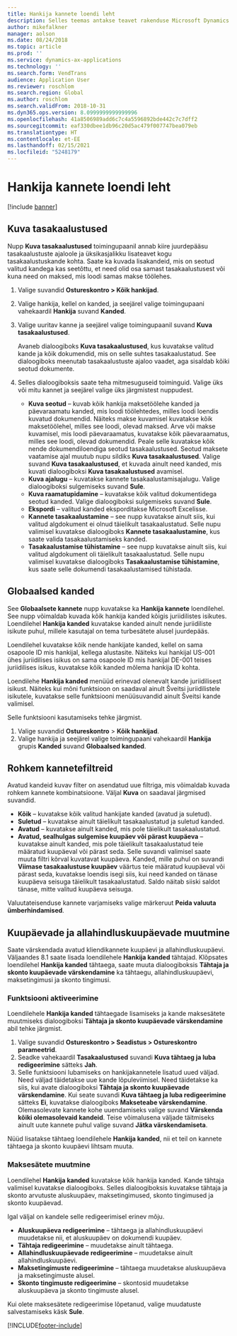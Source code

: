 ```yaml
---
title: Hankija kannete loendi leht
description: Selles teemas antakse teavet rakenduse Microsoft Dynamics 365 Finance hankija kannete loendilehe kohta.
author: mikefalkner
manager: aolson
ms.date: 08/24/2018
ms.topic: article
ms.prod: ''
ms.service: dynamics-ax-applications
ms.technology: ''
ms.search.form: VendTrans
audience: Application User
ms.reviewer: roschlom
ms.search.region: Global
ms.author: roschlom
ms.search.validFrom: 2018-10-31
ms.dyn365.ops.version: 8.0999999999999996
ms.openlocfilehash: 41a8506989add6c7c4a5596892bde442c7c7dff2
ms.sourcegitcommit: eaf330dbee1db96c20d5ac479f007747bea079eb
ms.translationtype: HT
ms.contentlocale: et-EE
ms.lasthandoff: 02/15/2021
ms.locfileid: "5248179"
---
```

# <a name="vendor-transactions-list-page"></a>Hankija kannete loendi leht

[!include [banner](../includes/banner.md)]

## <a name="view-settlements"></a>Kuva tasakaalustused

Nupp **Kuva tasakaalustused** toimingupaanil annab kiire juurdepääsu tasakaalustuste ajaloole ja üksikasjalikku lisateavet kogu tasakaalustuskande kohta. Saate ka kuvada lisakandeid, mis on seotud valitud kandega kas seetõttu, et need olid osa samast tasakaalustusest või kuna need on maksed, mis loodi samas makse töölehes.

1. Valige suvandid **Ostureskontro \> Kõik hankijad**.
2. Valige hankija, kellel on kanded, ja seejärel valige toimingupaani vahekaardil **Hankija** suvand **Kanded**.
3. Valige uuritav kanne ja seejärel valige toimingupaanil suvand **Kuva tasakaalustused**.

    Avaneb dialoogiboks **Kuva tasakaalustused**, kus kuvatakse valitud kande ja kõik dokumendid, mis on selle suhtes tasakaalustatud. See dialoogiboks meenutab tasakaalustuste ajaloo vaadet, aga sisaldab kõiki seotud dokumente.

4. Selles dialoogiboksis saate teha mitmesuguseid toiminguid. Valige üks või mitu kannet ja seejärel valige üks järgmistest nuppudest.

    - **Kuva seotud** – kuvab kõik hankija maksetöölehe kanded ja päevaraamatu kanded, mis loodi töölehtedes, milles loodi loendis kuvatud dokumendid. Näiteks makse kuvamisel kuvatakse kõik maksetöölehel, milles see loodi, olevad maksed. Arve või makse kuvamisel, mis loodi päevaraamatus, kuvatakse kõik päevaraamatus, milles see loodi, olevad dokumendid. Peale selle kuvatakse kõik nende dokumendiloendiga seotud tasakaalustused. Seotud maksete vaatamise ajal muutub nupu sildiks **Kuva tasakaalustused**. Valige suvand **Kuva tasakaalustused**, et kuvada ainult need kanded, mis kuvati dialoogiboksi **Kuva tasakaalustused** avamisel.
    - **Kuva ajalugu** – kuvatakse kannete tasakaalustamisajalugu. Valige dialoogiboksi sulgemiseks suvand **Sule**.
    - **Kuva raamatupidamine** – kuvatakse kõik valitud dokumentidega seotud kanded. Valige dialoogiboksi sulgemiseks suvand **Sule**.
    - **Ekspordi** – valitud kanded eksporditakse Microsoft Excelisse.
    - **Kannete tasakaalustamine** – see nupp kuvatakse ainult siis, kui valitud algdokument ei olnud täielikult tasakaalustatud. Selle nupu valimisel kuvatakse dialoogiboks **Kannete tasakaalustamine**, kus saate valida tasakaalustamiseks kanded.
    - **Tasakaalustamise tühistamine** – see nupp kuvatakse ainult siis, kui valitud algdokument oli täielikult tasakaalustatud. Selle nupu valimisel kuvatakse dialoogiboks **Tasakaalustamise tühistamine**, kus saate selle dokumendi tasakaalustamised tühistada.

## <a name="global-transactions"></a>Globaalsed kanded

See **Globaalsete kannete** nupp kuvatakse ka **Hankija kannete** loendilehel. See nupp võimaldab kuvada kõik hankija kanded kõigis juriidilistes isikutes. Loendilehel **Hankija kanded** kuvatakse kanded ainult nende juriidiliste isikute puhul, millele kasutajal on tema turbesätete alusel juurdepääs.

Loendilehel kuvatakse kõik nende hankijate kanded, kellel on sama osapoole ID mis hankijal, kellega alustasite. Näiteks kui hankijal US-001 ühes juriidilises isikus on sama osapoole ID mis hankijal DE-001 teises juriidilises isikus, kuvatakse kõik kanded mõlema hankija ID kohta.

Loendilehe **Hankija kanded** menüüd erinevad olenevalt kande juriidilisest isikust. Näiteks kui mõni funktsioon on saadaval ainult Šveitsi juriidilistele isikutele, kuvatakse selle funktsiooni menüüsuvandid ainult Šveitsi kande valimisel.

Selle funktsiooni kasutamiseks tehke järgmist.

1. Valige suvandid **Ostureskontro** \> **Kõik hankijad**.
2. Valige hankija ja seejärel valige toimingupaani vahekaardil **Hankija** grupis **Kanded** suvand **Globaalsed kanded**.

## <a name="more-transaction-filters"></a>Rohkem kannetefiltreid

Avatud kandeid kuvav filter on asendatud uue filtriga, mis võimaldab kuvada rohkem kannete kombinatsioone. Väljal **Kuva** on saadaval järgmised suvandid.

- **Kõik** – kuvatakse kõik valitud hankijate kanded (avatud ja suletud).
- **Suletud** – kuvatakse ainult täielikult tasakaalustatud ja suletud kanded.
- **Avatud** – kuvatakse ainult kanded, mis pole täielikult tasakaalustatud.
- **Avatud, sealhulgas sulgemise kuupäev või pärast kuupäeva** – kuvatakse ainult kanded, mis pole täielikult tasakaalustatud teie määratud kuupäeval või pärast seda. Selle suvandi valimisel saate muuta filtri kõrval kuvatavat kuupäeva. Kanded, mille puhul on suvandi **Viimase tasakaalustuse kuupäev** väärtus teie määratud kuupäeval või pärast seda, kuvatakse loendis isegi siis, kui need kanded on tänase kuupäeva seisuga täielikult tasakaalustatud. Saldo näitab siiski saldot tänase, mitte valitud kuupäeva seisuga.

Valuutateisenduse kannete varjamiseks valige märkeruut **Peida valuuta ümberhindamised**.

## <a name="modify-due-dates-and-discount-dates"></a>Kuupäevade ja allahindluskuupäevade muutmine

Saate värskendada avatud kliendikannete kuupäevi ja allahindluskuupäevi. Väljaandes 8.1 saate lisada loendilehele **Hankija kanded** tähtajad. Klõpsates loendilehel **Hankija kanded** tähtaega, saate muuta dialoogiboksis **Tähtaja ja skonto kuupäevade värskendamine** ka tähtaegu, allahindluskuupäevi, maksetingimusi ja skonto tingimusi.

### <a name="activate-the-feature"></a>Funktsiooni aktiveerimine

Loendilehele **Hankija kanded** tähtaegade lisamiseks ja kande maksesätete muutmiseks dialoogiboksi **Tähtaja ja skonto kuupäevade värskendamine** abil tehke järgmist.

1. Valige suvandid **Ostureskontro \> Seadistus \> Ostureskontro parameetrid**.
2. Seadke vahekaardil **Tasakaalustused** suvandi **Kuva tähtaeg ja luba redigeerimine** sätteks **Jah**.
3. Selle funktsiooni lubamiseks on hankijakannetele lisatud uued väljad. Need väljad täidetakse uue kande lõpuleviimisel. Need täidetakse ka siis, kui avate dialoogiboksi **Tähtaja ja skonto kuupäevade värskendamine**. Kui seate suvandi **Kuva tähtaeg ja luba redigeerimine** sätteks **Ei**, kuvatakse dialoogiboks **Makseteabe värskendamine**.  Olemasolevate kannete kohe uuendamiseks valige suvand **Värskenda kõiki olemasolevaid kandeid**. Teise võimalusena väljade täitmiseks ainult uute kannete puhul valige suvand **Jätka värskendamiseta**.

Nüüd lisatakse tähtaeg loendilehele **Hankija kanded**, nii et teil on kannete tähtaega ja skonto kuupäevi lihtsam muuta.

### <a name="modify-the-payment-settings"></a>Maksesätete muutmine

Loendilehel **Hankija kanded** kuvatakse kõik hankija kanded. Kande tähtaja valimisel kuvatakse dialoogiboks. Selles dialoogiboksis kuvatakse tähtaja ja skonto arvutuste aluskuupäev, maksetingimused, skonto tingimused ja skonto kuupäevad.

Igal väljal on kandele selle redigeerimisel erinev mõju.

- **Aluskuupäeva redigeerimine** – tähtaega ja allahindluskuupäevi muudetakse nii, et aluskuupäev on dokumendi kuupäev.
- **Tähtaja redigeerimine** – muudetakse ainult tähtaega.
- **Allahindluskuupäevade redigeerimine** – muudetakse ainult allahindluskuupäevi.
- **Maksetingimuste redigeerimine** – tähtaega muudetakse aluskuupäeva ja maksetingimuste alusel.
- **Skonto tingimuste redigeerimine** – skontosid muudetakse aluskuupäeva ja skonto tingimuste alusel.

Kui olete maksesätete redigeerimise lõpetanud, valige muudatuste salvestamiseks käsk **Sule**.


[!INCLUDE[footer-include](../../includes/footer-banner.md)]